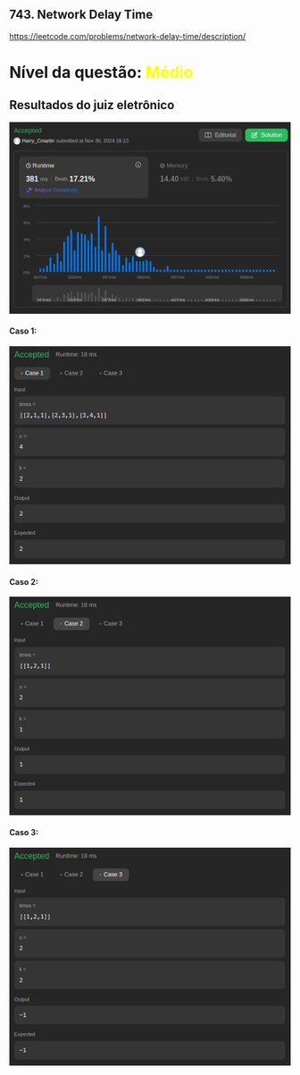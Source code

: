 ## 743. Network Delay Time

https://leetcode.com/problems/network-delay-time/description/

# Nível da questão:  <span style="color: yellow;">Médio</span>

## Resultados do juiz eletrônico
![](/Grafos2/Assets/Question2media_result.png)


#### Caso 1:
![](/Grafos2/Assets/Question2media_case1.png)

#### Caso 2:
![](/Grafos2/Assets/Question2media_case2.png)

#### Caso 3:

![](/Grafos2/Assets/Question2media_Case3.png)